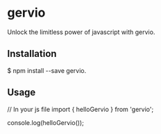 # gervio
Unlock the limitless power of javascript with gervio.

## Installation
$ npm install --save gervio.

 
## Usage
// In your js file 
import { helloGervio } from 'gervio';

console.log(helloGervio());
